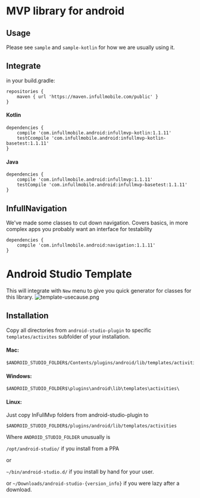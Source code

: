 MVP library for android
==================================

## Usage

Please see `sample` and `sample-kotlin` for how we are usually using it.

## Integrate

in your build.gradle:

```
repositories {
    maven { url 'https://maven.infullmobile.com/public' }
}

````


#### Kotlin
```
dependencies {    
    compile 'com.infullmobile.android:infullmvp-kotlin:1.1.11'
    testCcompile 'com.infullmobile.android:infullmvp-kotlin-basetest:1.1.11'
}
```

#### Java
```
dependencies {    
    compile 'com.infullmobile.android:infullmvp:1.1.11'
    testCompile 'com.infullmobile.android:infullmvp-basetest:1.1.11'
}
```

## InfullNavigation

We've made some classes to cut down navigation. 
Covers basics, in more complex apps you probably want an interface for testability

```
dependencies {    
    compile 'com.infullmobile.android:navigation:1.1.11'    
}
```

Android Studio Template
==================================

This will integrate with `New` menu to give you quick generator for classes for this library.
![template-usecause.png](android-studio-plugin/template_usecause.png?raw=true)

Installation
--------
Copy all directories from `android-studio-plugin` to specific `templates/activites` subfolder of your installation.

#### Mac:
 
````
$ANDROID_STUDIO_FOLDER$/Contents/plugins/android/lib/templates/activities/
````

#### Windows: 
````
$ANDROID_STUDIO_FOLDER$\plugins\android\lib\templates\activities\
````

#### Linux:
Just copy InFullMvp folders from android-studio-plugin to 
````
$ANDROID_STUDIO_FOLDER$/plugins/android/lib/templates/activities
````
Where `ANDROID_STUDIO_FOLDER` unusually is
 
`/opt/android-studio/` if you install from a PPA

or
 
`~/bin/android-studio.d/` if you install by hand for your user.

or `~/Downloads/android-studio-{version_info}` if you were lazy after a download.